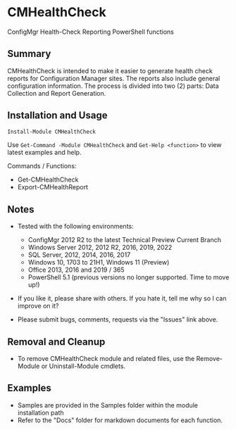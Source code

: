 # CMHealthCheck

ConfigMgr Health-Check Reporting PowerShell functions

## Summary

CMHealthCheck is intended to make it easier to generate health check reports for Configuration Manager
sites.  The reports also include general configuration information.  The process is divided into two (2)
parts: Data Collection and Report Generation.

## Installation and Usage

```powershell
Install-Module CMHealthCheck
```

Use ```Get-Command -Module CMHealthCheck``` and ```Get-Help <function>``` to view latest examples and help.

Commands / Functions:

* Get-CMHealthCheck
* Export-CMHealthReport

## Notes

* Tested with the following environments:
   * ConfigMgr 2012 R2 to the latest Technical Preview Current Branch
   * Windows Server 2012, 2012 R2, 2016, 2019, 2022
   * SQL Server, 2012, 2014, 2016, 2017
   * Windows 10, 1703 to 21H1, Windows 11 (Preview)
   * Office 2013, 2016 and 2019 / 365
   * PowerShell 5.1 (previous versions no longer supported. Time to move up!)
  
* If you like it, please share with others.  If you hate it, tell me why so I can improve on it?
* Please submit bugs, comments, requests via the "Issues" link above.

## Removal and Cleanup

* To remove CMHealthCheck module and related files, use the Remove-Module or Uninstall-Module cmdlets.

## Examples

* Samples are provided in the Samples folder within the module installation path
* Refer to the "Docs" folder for markdown documents for each function.